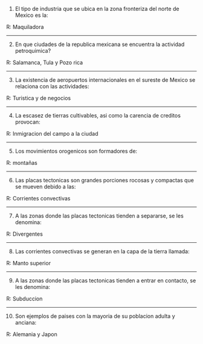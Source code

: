 1. El tipo de industria que se ubica en la zona fronteriza del norte de Mexico es la: 

R: Maquiladora

---

2. En que ciudades de la republica mexicana se encuentra la actividad petroquimica? 

R: Salamanca, Tula y Pozo rica 

---
3. La existencia de aeropuertos internacionales en el sureste de Mexico se relaciona con las actividades:  

R: Turistica y de negocios

---
4. La escasez de tierras cultivables, asi como la carencia de creditos provocan: 

R: Inmigracion del campo a la ciudad

---
5. Los movimientos orogenicos son formadores de: 

R: montañas

---
6. Las placas tectonicas son grandes porciones rocosas y compactas que se mueven debido a las: 

R: Corrientes convectivas

---
7. A las zonas donde las placas tectonicas tienden a separarse, se les denomina: 

R: Divergentes

---
8.  Las corrientes convectivas se generan en la capa de la tierra llamada:  

R: Manto superior

---
9. A las zonas donde las placas tectonicas tienden a entrar en contacto, se les denomina: 

R: Subduccion

---
10. Son ejemplos de paises con la mayoria de su poblacion adulta y anciana:

R: Alemania y Japon

